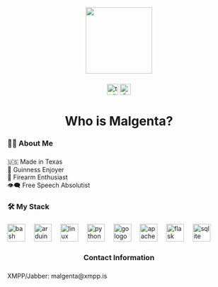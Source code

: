 <div align="center">
  <img height="150" src="https://external-content.duckduckgo.com/iu/?u=https%3A%2F%2Fi.pinimg.com%2Foriginals%2F45%2F39%2F66%2F4539663556461c8316b30fb66a560291.gif&f=1&nofb=1&ipt=6f0a3c037e987e27936302c47bc86c91ac3bd98d803ad21581f7b886507772f5&ipo=images"  />
</div>

###

<div align="center">
  <img src="https://img.shields.io/static/v1?message=Twitter&logo=twitter&label=&color=1DA1F2&logoColor=white&labelColor=&style=for-the-badge" height="25" alt="twitter logo"  />
  <img src="https://img.shields.io/static/v1?message=Discord&logo=discord&label=&color=7289DA&logoColor=white&labelColor=&style=for-the-badge" height="25" alt="discord logo"  />
</div>

###

<h1 align="center">Who is Malgenta?</h1>

###

<h3 align="left">👩‍💻  About Me</h3>

###

<p align="left">🇺🇸 Made in Texas<br>🍺 Guinness Enjoyer<br>🔫 Firearm Enthusiast<br>👁️‍🗨️ Free Speech Absolutist</p>

###

<h3 align="left">🛠 My Stack</h3>

###

<div align="left">
  <img src="https://cdn.jsdelivr.net/gh/devicons/devicon/icons/bash/bash-original.svg" height="40" alt="bash logo"  />
  <img width="12" />
  <img src="https://cdn.jsdelivr.net/gh/devicons/devicon/icons/arduino/arduino-original.svg" height="40" alt="arduino logo"  />
  <img width="12" />
  <img src="https://cdn.jsdelivr.net/gh/devicons/devicon/icons/linux/linux-original.svg" height="40" alt="linux logo"  />
  <img width="12" />
  <img src="https://cdn.jsdelivr.net/gh/devicons/devicon/icons/python/python-original.svg" height="40" alt="python logo"  />
  <img width="12" />
  <img src="https://cdn.jsdelivr.net/gh/devicons/devicon/icons/go/go-original.svg" height="40" alt="go logo"  />
  <img width="12" />
  <img src="https://cdn.jsdelivr.net/gh/devicons/devicon/icons/apache/apache-original.svg" height="40" alt="apache logo"  />
  <img width="12" />
  <img src="https://cdn.jsdelivr.net/gh/devicons/devicon/icons/flask/flask-original.svg" height="40" alt="flask logo"  />
  <img width="12" />
  <img src="https://cdn.jsdelivr.net/gh/devicons/devicon/icons/sqlite/sqlite-original.svg" height="40" alt="sqlite logo"  />
</div>

###

<h3 align="center">Contact Information</h3>

###

<p align="left">XMPP/Jabber: malgenta@xmpp.is</p>

###
